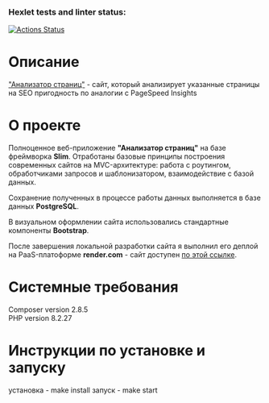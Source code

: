 ### Hexlet tests and linter status:
[![Actions Status](https://github.com/Evgenqwerty/php-project-9/actions/workflows/hexlet-check.yml/badge.svg)](https://github.com/Evgenqwerty/php-project-9/actions)  

# Описание

["Анализатор страниц"](https://php-project-9-production-972a.up.railway.app/) - сайт, который анализирует указанные страницы на SEO пригодность по аналогии с PageSpeed Insights

# О проекте

Полноценное веб-приложение **"Анализатор страниц"** на базе фреймворка **Slim**. Отработаны базовые принципы построения современных сайтов на MVC-архитектуре: работа с роутингом, обработчиками запросов и шаблонизатором, взаимодействие с базой данных.

Сохранение полученных в процессе работы данных выполняется в базе данных **PostgreSQL**.

В визуальном оформлении сайта использовались стандартные компоненты **Bootstrap**.

После завершения локальной разработки сайта я выполнил его деплой на PaaS-платоформе **render.com** - сайт доступен [по этой ссылке](https://php-project-9-lpp2.onrender.com).

# Системные требования

Composer version 2.8.5  
PHP version 8.2.27

# Инструкции по установке и запуску

установка - make install
запуск - make start